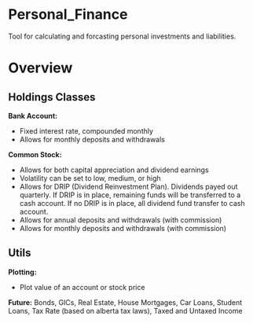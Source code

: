 # Personal_Finance
Tool for calculating and forcasting personal investments and liabilities.

# Overview

## Holdings Classes

**Bank Account:**
- Fixed interest rate, compounded monthly
- Allows for monthly deposits and withdrawals 

**Common Stock:**
- Allows for both capital appreciation and dividend earnings
- Volatility can be set to low, medium, or high
- Allows for DRIP (Dividend Reinvestment Plan).  Dividends payed out quarterly.  If DRIP is in place, remaining funds will be transferred to a cash account.  If no DRIP is in place, all dividend fund transfer to cash account.
- Allows for annual deposits and withdrawals (with commission)
- Allows for monthly deposits and withdrawals (with commission)

## Utils

**Plotting:**
- Plot value of an account or stock price

**Future:** Bonds, GICs, Real Estate, House Mortgages, Car Loans, Student Loans, Tax Rate (based on alberta tax laws), Taxed and Untaxed Income
